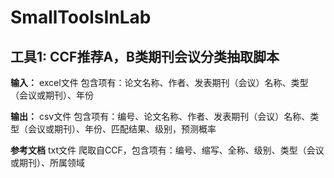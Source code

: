 # SmallToolsInLab

## 工具1: CCF推荐A，B类期刊会议分类抽取脚本
**输入：** excel文件 包含项有：论文名称、作者、发表期刊（会议）名称、类型（会议或期刊）、年份

**输出：** csv文件 包含项有：编号、论文名称、作者、发表期刊（会议）名称、类型（会议或期刊）、年份、匹配结果、级别，预测概率

**参考文档** txt文件 爬取自CCF，包含项有：编号、缩写、全称、级别、类型（会议或期刊）、所属领域
